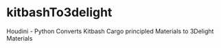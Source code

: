 # kitbashTo3delight
Houdini - Python Converts Kitbash Cargo principled Materials to 3Delight Materials
